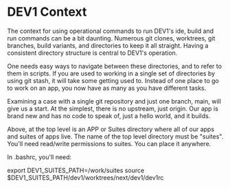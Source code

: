 # DEV1 Context

The context for using operational commands to run DEV1's ide, build and run commands can be a bit daunting.  Numerous git clones, worktrees, git branches, build variants, and directories to keep it all straight.  Having a consistent directory structure is central to DEV1's operation.

One needs easy ways to navigate between these directories, and to refer to them in scripts.  If you are used to working in a single set of directories by using git stash, it will take some getting used to.  Instead of one place to go to work on an app, you now have as many as you have different tasks.

Examining a case with a single git repository and just one branch, main, will give us a start. At the simplest, there is no upstream, just origin.  Our app is brand new and has no code to speak of, just a hello world, and it builds.

Above, at the top level is an APP or Suites directory where all of our apps and suites of apps live. The name of the top level directory must be "suites".  You'll need read/write permissions to suites.  You can place it anywhere.

In .bashrc,  you'll need:

export DEV1_SUITES_PATH=/work/suites
source $DEV1_SUITES_PATH/dev1/worktrees/next/dev1/dev1rc

